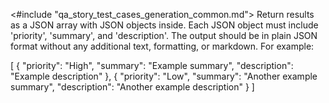 <#include "qa_story_test_cases_generation_common.md">
Return results as a JSON array with JSON objects inside. Each JSON object must include 'priority', 'summary', and 'description'. The output should be in plain JSON format without any additional text, formatting, or markdown. For example:

[
{
"priority": "High",
"summary": "Example summary",
"description": "Example description"
},
{
"priority": "Low",
"summary": "Another example summary",
"description": "Another example description"
}
]